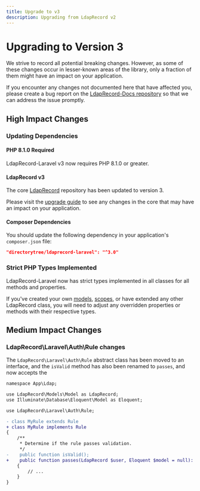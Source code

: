 ```yaml
---
title: Upgrade to v3
description: Upgrading from LdapRecord v2
---
```


# Upgrading to Version 3

We strive to record all potential breaking changes. However, as some of
these changes occur in lesser-known areas of the library, only a
fraction of them might have an impact on your application.

If you encounter any changes not documented here that have affected you,
please create a bug report on the [LdapRecord-Docs repository](https://github.com/DirectoryTree/LdapRecord-Docs)
so that we can address the issue promptly.

## High Impact Changes

### Updating Dependencies

#### PHP 8.1.0 Required

LdapRecord-Laravel v3 now requires PHP 8.1.0 or greater.

#### LdapRecord v3

The core [LdapRecord](/docs/core/v3) repository has been updated to version 3.

Please visit the [upgrade guide](/docs/core/v3/upgrading/) to see any changes in the core that may have an impact on your application.

#### Composer Dependencies

You should update the following dependency in your application's `composer.json` file:

```json
"directorytree/ldaprecord-laravel": "^3.0"
```

### Strict PHP Types Implemented

LdapRecord-Laravel now has strict types implemented in all classes for all methods and properties.

If you've created your own [models](/docs/core/v3/models), [scopes](/docs/core/v3/model-scopes),
or have extended any other LdapRecord class, you will need to adjust any overridden
properties or methods with their respective types.

## Medium Impact Changes

### LdapRecord\Laravel\Auth\Rule changes

The `LdapRecord\Laravel\Auth\Rule` abstract class has been moved to an interface,
and the `isValid` method has also been renamed to `passes`, and now accepts the

```diff
namespace App\Ldap;

use LdapRecord\Models\Model as LdapRecord;
use Illuminate\Database\Eloquent\Model as Eloquent;

use LdapRecord\Laravel\Auth\Rule;

- class MyRule extends Rule
+ class MyRule implements Rule
{
    /**
     * Determine if the rule passes validation.
     */
-    public function isValid();
+    public function passes(LdapRecord $user, Eloquent $model = null): bool
    {
        // ...
    }
}
```
